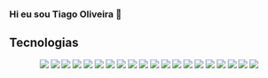 ### Hi eu sou Tiago Oliveira 👋

## Tecnologias
<p align='center'>
  <img src="https://img.shields.io/badge/Git-0b6b81?style=for-the-badge&logo=git&logoColor=black&colorA=ff69b4&colorB=blue" />
  <img src="https://img.shields.io/badge/Linux-0b6b81?style=for-the-badge&logo=linux&logoColor=black&colorA=ff69b4&colorB=blue" /> 
   
  <img src="https://img.shields.io/badge/HTML5-0b6b81?style=for-the-badge&logo=html5&logoColor=black&colorA=ff69b4&colorB=blue" />  
  <img src="https://img.shields.io/badge/CSS3-0b6b81?style=for-the-badge&logo=css3&logoColor=black&colorA=ff69b4&colorB=blue" />  
  <img src="https://img.shields.io/badge/JavaScript-0b6b81?style=for-the-badge&logo=javascript&logoColor=black&colorA=ff69b4&colorB=blue" />
  <img src="https://img.shields.io/badge/TypeScript-0b6b81?style=for-the-badge&logo=typescript&logoColor=black&colorA=ff69b4&colorB=blue" />
  
  <img src="https://img.shields.io/badge/React-0b6b81?style=for-the-badge&logo=react&logoColor=black&colorA=ff69b4&colorB=blue" />
  <img src="https://img.shields.io/badge/Redux-0b6b81?style=for-the-badge&logo=redux&logoColor=black&colorA=ff69b4&colorB=blue" />
  <img src="https://img.shields.io/badge/React_Router-0b6b81?style=for-the-badge&logo=react-router&logoColor=black&colorA=ff69b4&colorB=blue" />
   
  <img src="https://img.shields.io/badge/Docker-0b6b81?style=for-the-badge&logo=docker&logoColor=black&colorA=ff69b4&colorB=blue" />
  <img src="https://img.shields.io/badge/Node.js-0b6b81?style=for-the-badge&logo=node.js&logoColor=black&colorA=ff69b4&colorB=blue" />
  <img src="https://img.shields.io/badge/Express.js-0b6b81?style=for-the-badge&logo=express&logoColor=black&colorA=ff69b4&colorB=blue" /> 
  <img src="https://img.shields.io/badge/MySQL-0b6b81?style=for-the-badge&logo=mysql&logoColor=black&colorA=ff69b4&colorB=blue" />
  <img src="https://img.shields.io/badge/Sequelize-0b6b81?style=for-the-badge&logo=sequelize&logoColor=black&colorA=ff69b4&colorB=blue" />
  <img src="https://img.shields.io/badge/MongoDB-0b6b81?style=for-the-badge&logo=mongoDB&logoColor=black&colorA=ff69b4&colorB=blue" />
  <img src="https://img.shields.io/badge/Mongoose-0b6b81?style=for-the-badge&logo=mongoDB&logoColor=black&colorA=ff69b4&colorB=blue" />
   
  <img src="https://img.shields.io/badge/Jest-0b6b81?style=for-the-badge&logo=jest&logoColor=black&colorA=ff69b4&colorB=blue" />
  <img src="https://img.shields.io/badge/Testing_Library-0b6b81?style=for-the-badge&logo=testinglibrary&logoColor=black&colorA=ff69b4&colorB=blue" />
  <img src="https://img.shields.io/badge/Mocha-0b6b81?style=for-the-badge&logo=mocha&logoColor=black&colorA=ff69b4&colorB=blue" />
  <img src="https://img.shields.io/badge/Chai-0b6b81?style=for-the-badge&logo=chai&logoColor=black&colorA=ff69b4&colorB=blue" />
</p>

